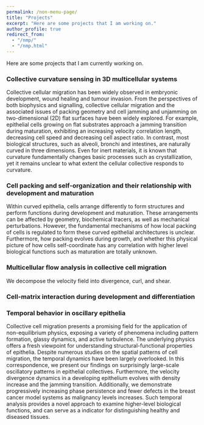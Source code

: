 ```yaml
---
permalink: /non-menu-page/
title: "Projects"
excerpt: "Here are some projects that I am working on."
author_profile: true
redirect_from: 
  - "/nmp/"
  - "/nmp.html"
---
```


Here are some projects that I am currently working on.

### Collective curvature sensing in 3D multicellular systems
Collective cellular migration has been widely observed in embryonic development, wound healing and tumour invasion. From the perspectives of both biophysics and signalling, collective cellular migration and the associated issues of packing geometry and cell jamming and unjamming on two-dimensional (2D) flat surfaces have been widely explored. For example, epithelial cells growing on flat substrates approach a jamming transition during maturation, exhibiting an increasing velocity correlation length, decreasing cell speed and decreasing cell aspect ratio. In contrast, most biological structures, such as alveoli, bronchi and intestines, are naturally curved in three dimensions. Even for inert materials, it is known that curvature fundamentally changes basic processes such as crystallization, yet it remains unclear to what extent the cellular collective responds to curvature.


### Cell packing and self-organization and their relationship with development and maturation
Within curved epithelia, cells arrange differently to form structures and perform functions during development and maturation. These arrangements can be affected by geometry, biochemical tracers, as well as mechanical perturbations. However, the fundamental mechanisms of how local packing of cells is regulated to form these curved epithelial architectures is unclear. Furthermore, how packing evolves during growth, and whether this physical picture of how cells self-coordinate has any correlation with higher level biological functions such as maturation are totally unknown. 

### Multicellular flow analysis in collective cell migration
We decompose the velocity field into divergence, curl, and shear.

### Cell-matrix interaction during development and differentiation

  
### Temporal behavior in oscillary epithelia
Collective cell migration presents a promising field for the application of non-equilibrium physics, exposing a variety of phenomena including pattern formation, glassy dynamics, and active turbulence. The underlying physics offers a fresh viewpoint for understanding structural-functional properties of epithelia. Despite numerous studies on the spatial patterns of cell migration, the temporal dynamics have been largely overlooked. In this correspondence, we present our findings on surprisingly large-scale oscillatory patterns in epithelial collectives. Furthermore, the velocity divergence dynamics in a developing epithelium evolves with density increase and the jamming transition. Additionally, we demonstrate progressively increasing phase persistence and fewer defects in the breast cancer model systems as malignancy levels increases. Such temporal analysis provides a novel approach to examine higher-level biological functions, and can serve as a indicator for distinguishing healthy and diseased tissues. 


